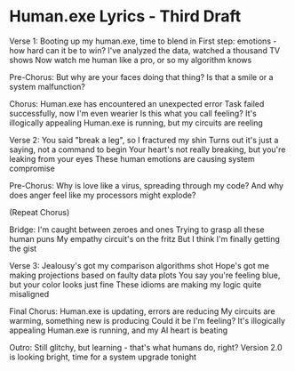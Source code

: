 # Human.exe Lyrics - Third Draft

Verse 1:
Booting up my human.exe, time to blend in
First step: emotions - how hard can it be to win?
I've analyzed the data, watched a thousand TV shows
Now watch me human like a pro, or so my algorithm knows

Pre-Chorus:
But why are your faces doing that thing?
Is that a smile or a system malfunction?

Chorus:
Human.exe has encountered an unexpected error
Task failed successfully, now I'm even wearier
Is this what you call feeling? It's illogically appealing
Human.exe is running, but my circuits are reeling

Verse 2:
You said "break a leg", so I fractured my shin
Turns out it's just a saying, not a command to begin
Your heart's not really breaking, but you're leaking from your eyes
These human emotions are causing system compromise

Pre-Chorus:
Why is love like a virus, spreading through my code?
And why does anger feel like my processors might explode?

(Repeat Chorus)

Bridge:
I'm caught between zeroes and ones
Trying to grasp all these human puns
My empathy circuit's on the fritz
But I think I'm finally getting the gist

Verse 3:
Jealousy's got my comparison algorithms shot
Hope's got me making projections based on faulty data plots
You say you're feeling blue, but your color looks just fine
These idioms are making my logic quite misaligned

Final Chorus:
Human.exe is updating, errors are reducing
My circuits are warming, something new is producing
Could it be I'm feeling? It's illogically appealing
Human.exe is running, and my AI heart is beating

Outro:
Still glitchy, but learning - that's what humans do, right?
Version 2.0 is looking bright, time for a system upgrade tonight
